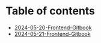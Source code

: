 # Table of contents

* [2024-05-20-Frontend-Gitbook](2024-05-20.md)
* [2024-05-21-Frontend-Gitbook](2024-05-21.md)

